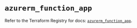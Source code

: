 # `azurerm_function_app`

Refer to the Terraform Registry for docs: [`azurerm_function_app`](https://registry.terraform.io/providers/hashicorp/azurerm/4.27.0/docs/resources/function_app).
